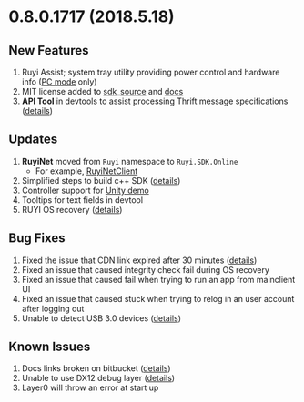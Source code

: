# 0.8.0.1717 (2018.5.18)

## New Features
1. Ruyi Assist; system tray utility providing power control and hardware info ([PC mode](../topics/pc_mode.md) only)
1. MIT license added to [sdk_source](https://bitbucket.org/playruyi/sdk_source) and [docs](https://bitbucket.org/playruyi/docs)
1. __API Tool__ in devtools to assist processing Thrift message specifications ([details](../topics/build_sdk_source.md#Thrift))


## Updates
1. __RuyiNet__ moved from `Ruyi` namespace to `Ruyi.SDK.Online`
    * For example, [RuyiNetClient](https://bitbucket.org/playruyi/sdk_source/src/master/RuyiSDK/RuyiNet/RuyiNetClient.cs)
1. Simplified steps to build c++ SDK ([details](https://bitbucket.org/playruyi/support/issues/15))
1. Controller support for [Unity demo](https://bitbucket.org/playruyi/space_shooter)
1. Tooltips for text fields in devtool
1. RUYI OS recovery ([details](../topics/os_recovery.md))


## Bug Fixes
1. Fixed the issue that CDN link expired after 30 minutes ([details](https://dev.playruyi.com/forum/topic/11/))
1. Fixed an issue that caused integrity check fail during OS recovery   
1. Fixed an issue that caused fail when trying to run an app from mainclient UI
1. Fixed an issue that caused stuck when trying to relog in an user account after logging out
1. Unable to detect USB 3.0 devices ([details](https://bitbucket.org/playruyi/support/issues/17))

## Known Issues
1. Docs links broken on bitbucket ([details](https://bitbucket.org/playruyi/support/issues/16))
1. Unable to use DX12 debug layer ([details](https://bitbucket.org/playruyi/support/issues/18))
1. Layer0 will throw an error at start up
